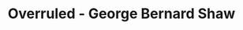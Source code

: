 ---
layout: production
title: Overruled - George Bernard Shaw
dates: April 11, 2014 and September 21, 2014
location: Mary's Attic and Chief O’Neill’s Pub & Restaurant, Chicago
director: Angeli Primlani
director_bio_url: http://accidentalshakespeare.com/about/company/angeli_primlani
---